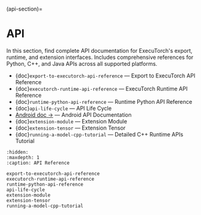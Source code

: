 (api-section)=
# API

In this section, find complete API documentation for ExecuTorch's export, runtime, and extension interfaces. Includes comprehensive references for Python, C++, and Java APIs across all supported platforms.

- {doc}`export-to-executorch-api-reference` — Export to ExecuTorch API Reference
- {doc}`executorch-runtime-api-reference` — ExecuTorch Runtime API Reference
- {doc}`runtime-python-api-reference` — Runtime Python API Reference
- {doc}`api-life-cycle` — API Life Cycle
- [Android doc →](https://pytorch.org/executorch/main/javadoc/) — Android API Documentation
- {doc}`extension-module` — Extension Module
- {doc}`extension-tensor` — Extension Tensor
- {doc}`running-a-model-cpp-tutorial` — Detailed C++ Runtime APIs Tutorial

```{toctree}
:hidden:
:maxdepth: 1
:caption: API Reference

export-to-executorch-api-reference
executorch-runtime-api-reference
runtime-python-api-reference
api-life-cycle
extension-module
extension-tensor
running-a-model-cpp-tutorial
